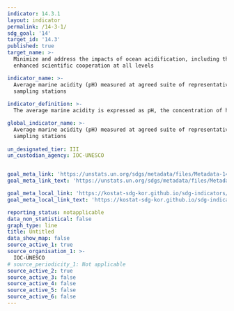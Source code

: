 ```yaml
---
indicator: 14.3.1
layout: indicator
permalink: /14-3-1/
sdg_goal: '14'
target_id: '14.3'
published: true
target_name: >-
  Minimize and address the impacts of ocean acidification, including through
  enhanced scientific cooperation at all levels

indicator_name: >-
  Average marine acidity (pH) measured at agreed suite of representative
  sampling stations
  
indicator_definition: >-
  The average marine acidity is expressed as pH, the concentration of hydrogen ions on a logarithmic scale. At least two of the four parameters, i.e. pH, pCO2, DIC (CT), and TA (AT) are measured and converted to pH values. An agreed suite of representative sampling stations are sites that have a measurement frequency that is adequate for describing variability and trends in carbonate chemistry in order to deliver critical information on the exposure of and impacts on marine systems to ocean acidification, and which provide data of sufficient quality and with comprehensive metadata information to enable integration with data from other sites in the country. For this indicator, data are that explain the variability of marine acidity collected from each sampling station and their annual mean values are used. 

global_indicator_name: >-
  Average marine acidity (pH) measured at agreed suite of representative
  sampling stations
  
un_designated_tier: III
un_custodian_agency: IOC-UNESCO


goal_meta_link: 'https://unstats.un.org/sdgs/metadata/files/Metadata-14-03-01.pdf'
goal_meta_link_text: 'https://unstats.un.org/sdgs/metadata/files/Metadata-14-03-01.pdf'

goal_meta_local_link: 'https://kostat-sdg-kor.github.io/sdg-indicators/public/data/Metadata-14-03-01_ENG.pdf'
goal_meta_local_link_text: 'https://kostat-sdg-kor.github.io/sdg-indicators/public/data/Metadata-14-03-01_ENG.pdf'

reporting_status: notapplicable
data_non_statistical: false
graph_type: line
title: Untitled
data_show_map: false
source_active_1: true
source_organisation_1: >-
  IOC-UNESCO
# source_periodicity_1: Not applicable
source_active_2: true
source_active_3: false
source_active_4: false
source_active_5: false
source_active_6: false
---
```

